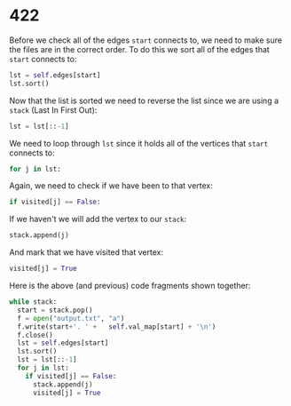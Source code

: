 # 422

Before we check all of the edges `start` connects to, we need to make sure the files are in the correct order. To do this we sort all of the edges that `start` connects to:

```python
lst = self.edges[start]
lst.sort()
```

Now that the list is sorted we need to reverse the list since we are using a `stack` \(Last In First Out\):

```python
lst = lst[::-1]
```

We need to loop through `lst` since it holds all of the vertices that `start` connects to:

```python
for j in lst:
```

Again, we need to check if we have been to that vertex:

```python
if visited[j] == False:
```

If we haven't we will add the vertex to our `stack`:

```python
stack.append(j)
```

And mark that we have visited that vertex:

```python
visited[j] = True
```

Here is the above \(and previous\) code fragments shown together:

```python
while stack:
  start = stack.pop()
  f = open("output.txt", "a")
  f.write(start+'. ' +   self.val_map[start] + '\n')
  f.close()
  lst = self.edges[start]
  lst.sort()
  lst = lst[::-1]
  for j in lst:
    if visited[j] == False: 
      stack.append(j)
      visited[j] = True
```

